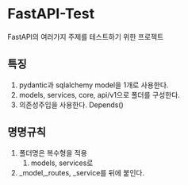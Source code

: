 # FastAPI-Test

FastAPI의 여러가지 주제를 테스트하기 위한 프로젝트

## 특징

1. pydantic과 sqlalchemy model을 1개로 사용한다.
2. models, services, core, api/v1으로 폴더를 구성한다.
3. 의존성주입을 사용한다. Depends()

## 명명규칙

1. 폴더명은 복수형을 적용
   1. models, services로
2. _model,_routes, _service를 뒤에 붙인다.
